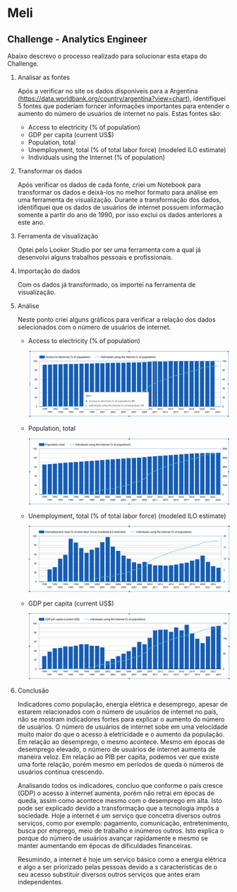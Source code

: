 # Meli

## Challenge - Analytics Engineer

Abaixo descrevo o processo realizado para solucionar esta etapa do Challenge.

1. Analisar as fontes
   
   Após a verificar no site os dados disponíveis para a Argentina (https://data.worldbank.org/country/argentina?view=chart), identifiquei 5 fontes que poderiam forncer informações importantes para entender o aumento do número de usuários de internet no país. Estas fontes são:

   - Access to electricity (% of population)
   - GDP per capita (current US$)
   - Population, total
   - Unemployment, total (% of total labor force) (modeled ILO estimate)
   - Individuals using the Internet (% of population)

2. Transformar os dados

   Após verificar os dados de cada fonte, criei um Notebook para transformar os dados e deixá-los no melhor formato para análise em uma ferramenta de visualização. Durante a transformação dos dados, identifiquei que os dados de usuários de internet possuem informação somente a partir do ano de 1990, por isso exclui os dados anteriores a este ano.

3. Ferramenta de visualização

   Optei pelo Looker Studio por ser uma ferramenta com a qual já desenvolvi alguns trabalhos pessoais e profissionais.

4. Importação do dados

   Com os dados já transformado, os importei na ferramenta de visualização.

5. Análise

   Neste ponto criei alguns gráficos para verificar a relação dos dados selecionados com o número de usuários de internet.

      - Access to electricity (% of population)

        ![acesso_eletricidade.png](imgs/acesso_eletricidade.png)
   
      - Population, total

        ![populacao.png](imgs/populacao.png)
 
      - Unemployment, total (% of total labor force) (modeled ILO estimate)

        ![desemprego.png](imgs/desemprego.png)

      - GDP per capita (current US$)

        ![gdp_per_capita.png](imgs/gdp_per_capita.png)

6. Conclusão

    Indicadores como população, energia elétrica e desemprego, apesar de estarem relacionados com o número de usuários de internet no país, não se mostram indicadores fortes para explicar o aumento do número de usuários. O número de usuários de internet sobe em uma velocidade muito maior do que o acesso à eletricidade e o aumento da população. Em relação ao desemprego, o mesmo acontece. Mesmo em épocas de desemprego elevado, o número de usuários de internet aumenta de maneira veloz. Em relação ao PIB per capita, podemos ver que existe uma forte relação, porém mesmo em períodos de queda o números de usuários continua crescendo. 

   Analisando todos os indicadores, concluo que conforme o país cresce (GDP) o acesso à internet aumenta, porém não retrai em épocas de queda, assim como acontece mesmo com o desemprego em alta. Isto pode ser explicado devido a transformação que a tecnologia impôs a sociedade. Hoje a internet é um serviço que concetra diversos outros serviços, como por exemplo: pagamento, comunicação, entretenimento, busca por emprego, meio de trabalho e inúmeros outros. Isto explica o porque do número de usuários avançar rapidamente e mesmo se manter aumentando em épocas de dificuldades financeiras. 

   Resumindo, a internet é hoje um serviço básico como a energia elétrica e algo a ser priorizado pelas pessoas devido a s características de o seu acesso substituir diversos outros serviços que antes eram independentes.

    

    
    